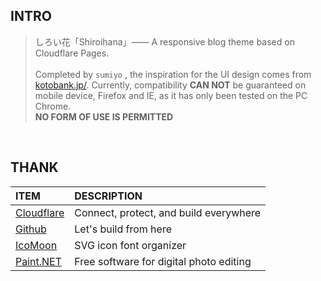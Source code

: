 ﻿
## INTRO
>しろい花「Shiroihana」—— A responsive blog theme based on Cloudflare Pages.<br /><br />Completed by `sumiyo` , the inspiration for the UI design comes from [kotobank.jp/](https://kotobank.jp/). Currently, compatibility **CAN NOT** be guaranteed on mobile device, Firefox and IE, as it has only been tested on the PC Chrome.<br />**NO FORM OF USE IS PERMITTED**

<br />

## THANK

|	ITEM					|	DESCRIPTION			|
|:--------						|:---------					|
|	[Cloudflare](https://www.cloudflare.com/)		|	Connect, protect, and build everywhere	|
|	[Github](https://github.com/)			|	Let's build from here			|
|	[IcoMoon](https://icomoon.io/)			|	SVG icon font organizer		|
|	[Paint.NET](https://www.getpaint.net/)		|	Free software for digital photo editing	|

